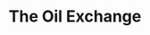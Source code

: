 ---
title: "The Oil Exchange"
url: /dearborn/the-oil-exchange-west-outer-drive/
shop: car repair
---